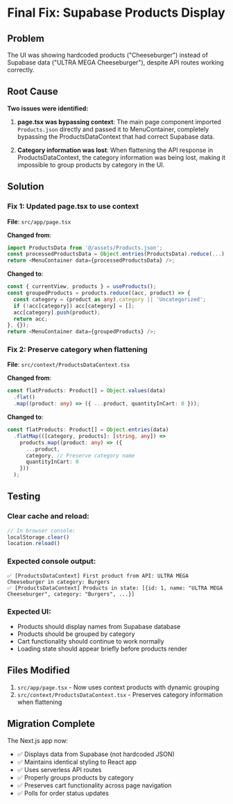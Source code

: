 # Final Fix: Supabase Products Display

## Problem
The UI was showing hardcoded products ("Cheeseburger") instead of Supabase data ("ULTRA MEGA Cheeseburger"), despite API routes working correctly.

## Root Cause
**Two issues were identified:**

1. **page.tsx was bypassing context**: The main page component imported `Products.json` directly and passed it to MenuContainer, completely bypassing the ProductsDataContext that had correct Supabase data.

2. **Category information was lost**: When flattening the API response in ProductsDataContext, the category information was being lost, making it impossible to group products by category in the UI.

## Solution

### Fix 1: Updated page.tsx to use context
**File**: `src/app/page.tsx`

**Changed from**:
```typescript
import ProductsData from '@/assets/Products.json';
const processedProductsData = Object.entries(ProductsData).reduce(...);
return <MenuContainer data={processedProductsData} />;
```

**Changed to**:
```typescript
const { currentView, products } = useProducts();
const groupedProducts = products.reduce((acc, product) => {
  const category = (product as any).category || 'Uncategorized';
  if (!acc[category]) acc[category] = [];
  acc[category].push(product);
  return acc;
}, {});
return <MenuContainer data={groupedProducts} />;
```

### Fix 2: Preserve category when flattening
**File**: `src/context/ProductsDataContext.tsx`

**Changed from**:
```typescript
const flatProducts: Product[] = Object.values(data)
  .flat()
  .map((product: any) => ({ ...product, quantityInCart: 0 }));
```

**Changed to**:
```typescript
const flatProducts: Product[] = Object.entries(data)
  .flatMap(([category, products]: [string, any]) => 
    products.map((product: any) => ({ 
      ...product, 
      category, // Preserve category name
      quantityInCart: 0 
    }))
  );
```

## Testing

### Clear cache and reload:
```javascript
// In browser console:
localStorage.clear()
location.reload()
```

### Expected console output:
```
✅ [ProductsDataContext] First product from API: ULTRA MEGA Cheeseburger in category: Burgers
✅ [ProductsDataContext] Products in state: [{id: 1, name: "ULTRA MEGA Cheeseburger", category: "Burgers", ...}]
```

### Expected UI:
- Products should display names from Supabase database
- Products should be grouped by category
- Cart functionality should continue to work normally
- Loading state should appear briefly before products render

## Files Modified
1. `src/app/page.tsx` - Now uses context products with dynamic grouping
2. `src/context/ProductsDataContext.tsx` - Preserves category information when flattening

## Migration Complete
The Next.js app now:
- ✅ Displays data from Supabase (not hardcoded JSON)
- ✅ Maintains identical styling to React app
- ✅ Uses serverless API routes
- ✅ Properly groups products by category
- ✅ Preserves cart functionality across page navigation
- ✅ Polls for order status updates
